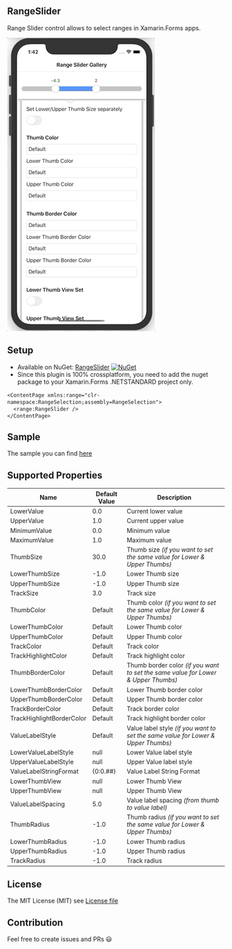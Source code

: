 ## RangeSlider
Range Slider control allows to select ranges in Xamarin.Forms apps.

![sample](https://github.com/AndreiMisiukevich/RangeSlider/blob/master/images/sample.gif?raw=true)

## Setup
* Available on NuGet: [RangeSlider](http://www.nuget.org/packages/RangeSlider) [![NuGet](https://img.shields.io/nuget/v/RangeSlider.svg?label=NuGet)](https://www.nuget.org/packages/RangeSlider)
* Since this plugin is 100% crossplatform, you need to add the nuget package to your Xamarin.Forms .NETSTANDARD project only.

```xaml
<ContentPage xmlns:range="clr-namespace:RangeSelection;assembly=RangeSelection">
  <range:RangeSlider />
</ContentPage>
```

## Sample
The sample you can find [here](https://github.com/AndreiMisiukevich/RangeSlider/tree/master/RangeSelectorViewSample/RangeSelectorViewSample)

## Supported Properties

| Name                        | Default Value | Description |
| --------------------------- | ----------- | ----------- |
| LowerValue                  | 0.0         | Current lower value |
| UpperValue                  | 1.0         | Current upper value |
| MinimumValue                | 0.0         | Minimum value |
| MaximumValue                | 1.0         | Maximum value |
| ThumbSize                   | 30.0        | Thumb size *(if you want to set the same value for Lower & Upper Thumbs)* |
| LowerThumbSize              | -1.0        | Lower Thumb size |
| UpperThumbSize              | -1.0        | Upper Thumb size |
| TrackSize                   | 3.0         | Track size |
| ThumbColor                  | Default     | Thumb color *(if you want to set the same value for Lower & Upper Thumbs)* |
| LowerThumbColor             | Default     | Lower Thumb color |
| UpperThumbColor             | Default     | Upper Thumb color |
| TrackColor                  | Default     | Track color |
| TrackHighlightColor         | Default     | Track highlight color |
| ThumbBorderColor            | Default     | Thumb border color *(if you want to set the same value for Lower & Upper Thumbs)* |
| LowerThumbBorderColor       | Default     | Lower Thumb border color |
| UpperThumbBorderColor       | Default     | Upper Thumb border color |
| TrackBorderColor            | Default     | Track border color |
| TrackHighlightBorderColor   | Default     | Track highlight border color |
| ValueLabelStyle             | Default     | Value label style *(if you want to set the same value for Lower & Upper Thumbs)* |
| LowerValueLabelStyle        | null        | Lower Value label style |
| UpperValueLabelStyle        | null        | Upper Value label style |
| ValueLabelStringFormat      | {0:0.##}    | Value Label String Format |
| LowerThumbView              | null        | Lower Thumb View |
| UpperThumbView              | null        | Upper Thumb View |
| ValueLabelSpacing           | 5.0         | Value label spacing *(from thumb to value label)* |
| ThumbRadius                 | -1.0        | Thumb radius *(if you want to set the same value for Lower & Upper Thumbs)* |
| LowerThumbRadius            | -1.0        | Lower Thumb radius |
| UpperThumbRadius            | -1.0        | Upper Thumb radius |
| TrackRadius                 | -1.0        | Track radius |

## License
The MIT License (MIT) see [License file](LICENSE)

## Contribution
Feel free to create issues and PRs 😃
